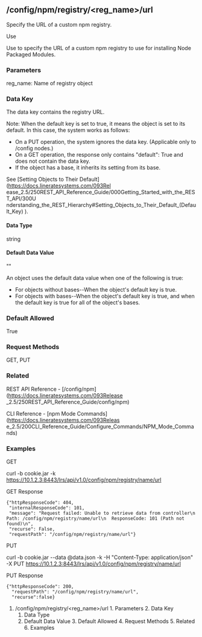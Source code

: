 ## /config/npm/registry/<reg_name>/url

Specify the URL of a custom npm registry.

Use

Use to specify the URL of a custom npm registry to use for installing Node
Packaged Modules.

### Parameters

reg_name: Name of registry object

### Data Key

The data key contains the registry URL.

Note: When the default key is set to true, it means the object is set to its
default. In this case, the system works as follows:

  * On a PUT operation, the system ignores the data key. (Applicable only to /config nodes.)
  * On a GET operation, the response only contains "default": True and does not contain the data key.
  * If the object has a base, it inherits its setting from its base.

See [Setting Objects to Their Default](https://docs.lineratesystems.com/093Rel
ease_2.5/250REST_API_Reference_Guide/000Getting_Started_with_the_REST_API/300U
nderstanding_the_REST_Hierarchy#Setting_Objects_to_Their_Default_(Default_Key)
).

#### Data Type

string

#### Default Data Value

""

An object uses the default data value when one of the following is true:

  * For objects without bases--When the object's default key is true.
  * For objects with bases--When the object's default key is true, and when the default key is true for all of the object's bases.

### Default Allowed

True

### Request Methods

GET, PUT

### Related

REST API Reference - [/config/npm](https://docs.lineratesystems.com/093Release
_2.5/250REST_API_Reference_Guide/config/npm)

CLI Reference - [npm Mode Commands](https://docs.lineratesystems.com/093Releas
e_2.5/200CLI_Reference_Guide/Configure_Commands/NPM_Mode_Commands)

### Examples

GET

curl -b cookie.jar -k
https://10.1.2.3:8443/lrs/api/v1.0/config/npm/registry/name/url

GET Response

    
    {"httpResponseCode": 404,
     "internalResponseCode": 101,
     "message": "Request failed: Unable to retrieve data from controller\n  Path: /config/npm/registry/name/url\n  ResponseCode: 101 (Path not found)\n",
     "recurse": False,
     "requestPath": "/config/npm/registry/name/url"}
    

PUT

curl -b cookie.jar --data @data.json -k -H "Content-Type: application/json" -X
PUT https://10.1.2.3:8443/lrs/api/v1.0/config/npm/registry/name/url

PUT Response

    
    {"httpResponseCode": 200,
      "requestPath": "/config/npm/registry/name/url",
      "recurse":false}

  1. /config/npm/registry/<reg_name>/url
    1. Parameters
    2. Data Key
      1. Data Type
      2. Default Data Value
    3. Default Allowed
    4. Request Methods
    5. Related
    6. Examples

